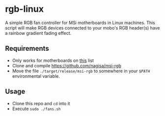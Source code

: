 # rgb-linux

A simple RGB fan controller for MSi motherboards in Linux machines. This script will make RGB devices connected to your mobo's RGB header(s) have a rainbow gradient fading effect.

## Requirements

- Only works for motherboards on [this](https://github.com/nagisa/msi-rgb/#reportedly-working-boards) list
- Clone and compile <https://github.com/nagisa/msi-rgb>
- Move the file `./target/release/msi-rgb` to somewhere in your `$PATH` environmental variable.

## Usage

- Clone this repo and `cd` into it
- Execute `sudo ./fans.sh`
